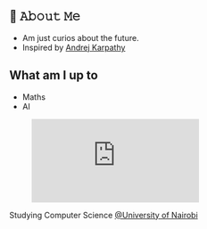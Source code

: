 ## :book: 𝙰𝚋𝚘𝚞𝚝 𝙼𝚎

- Am just curios about the future.
- Inspired by [Andrej Karpathy](https://karpathy.ai)

## What am I up to

- Maths
- AI

<figure><embed src="https://wakatime.com/share/@kagema/ce480a7b-619f-4958-b848-c57357a63a7b.svg"></embed></figure>

Studying Computer Science [@University of Nairobi](https://computerscience.uonbi.ac.ke)
